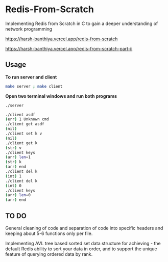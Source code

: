 # Redis-From-Scratch
Implementing Redis from Scratch in C to gain a deeper understanding of network programming

https://harsh-banthiya.vercel.app/redis-from-scratch

https://harsh-banthiya.vercel.app/redis-from-scratch-part-ii

## Usage

**To run server and client**
```sh
make server ; make client
```

**Open two terminal windows and run both programs**

```sh
./server
```

```sh
./client asdf
(err) 1 Unknown cmd
./client get asdf
(nil)
./client set k v
(nil)
./client get k
(str) v
./client keys
(arr) len=1
(str) k
(arr) end
./client del k
(int) 1
./client del k
(int) 0
./client keys
(arr) len=0
(arr) end
```


## TO DO

General cleaning of code and separation of code into specific headers and keeping about 5-6 functions only per file.

Implementing AVL tree based sorted set data structure for achieving - the default Redis ability to sort your data in order, and to support the unique feature of querying ordered data by rank.
